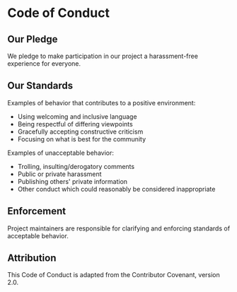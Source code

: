 <!-- SPDX-License-Identifier: LicenseRef-MIND-UCAL-1.0 -->
# Code of Conduct

## Our Pledge

We pledge to make participation in our project a harassment-free experience for everyone.

## Our Standards

Examples of behavior that contributes to a positive environment:
- Using welcoming and inclusive language
- Being respectful of differing viewpoints
- Gracefully accepting constructive criticism
- Focusing on what is best for the community

Examples of unacceptable behavior:
- Trolling, insulting/derogatory comments
- Public or private harassment
- Publishing others' private information
- Other conduct which could reasonably be considered inappropriate

## Enforcement

Project maintainers are responsible for clarifying and enforcing standards of acceptable behavior.

## Attribution

This Code of Conduct is adapted from the Contributor Covenant, version 2.0.